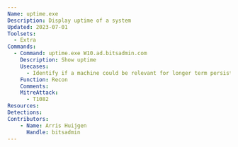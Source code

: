 ```yaml
---
Name: uptime.exe
Description: Display uptime of a system
Updated: 2023-07-01
Toolsets:
  - Extra
Commands:
  - Command: uptime.exe W10.ad.bitsadmin.com
    Description: Show uptime
    Usecases:
      - Identify if a machine could be relevant for longer term persistence without having to install persistence
    Function: Recon
    Comments:
    MitreAttack:
      - T1082
Resources:
Detections:
Contributors:
    - Name: Arris Huijgen
      Handle: bitsadmin
---
```

